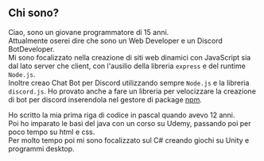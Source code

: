 ## Chi sono?
Ciao, sono un giovane programmatore di 15 anni.<br>
Attualmente oserei dire che sono un Web Developer e un Discord BotDeveloper.<br>
Mi sono focalizzato nella creazione di siti web dinamici con JavaScript sia dal lato server che client, con l'ausilio della libreria `express` e del runtime `Node.js`.<br>
Inoltre creao Chat Bot per Discord utilizzando sempre `Node.js` e la libreria `discord.js`. Ho provato anche a fare un libreria per velocizzare la creazione di bot per discord inserendola nel gestore di package [npm](https://www.npmjs.com/).<br>

Ho scritto la mia prima riga di codice in pascal quando avevo 12 anni.<br>
Poi ho imparato le basi del java con un corso su Udemy, passando poi per poco tempo su html e css.<br>
Per molto tempo poi mi sono focalizzato sul C# creando giochi su Unity e programmi desktop.<br>
